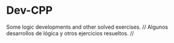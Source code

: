 # Dev-CPP
Some logic developments and other solved exercises. // Algunos desarrollos de lógica y otros ejercicios resueltos. //
